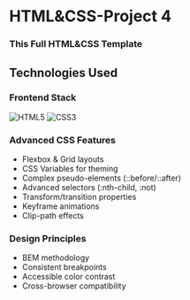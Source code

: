 # HTML&CSS-Project 4 #

### This Full HTML&CSS Template ###

## Technologies Used

### Frontend Stack
![HTML5](https://img.shields.io/badge/HTML5-E34F26?style=flat&logo=html5&logoColor=white)
![CSS3](https://img.shields.io/badge/CSS3-1572B6?style=flat&logo=css3&logoColor=white)

### Advanced CSS Features
- Flexbox & Grid layouts
- CSS Variables for theming
- Complex pseudo-elements (::before/::after)
- Advanced selectors (:nth-child, :not)
- Transform/transition properties
- Keyframe animations
- Clip-path effects

### Design Principles
- BEM methodology
- Consistent breakpoints
- Accessible color contrast
- Cross-browser compatibility
